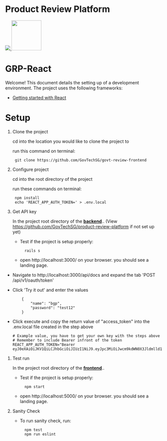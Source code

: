 # Product Review Platform

<a href="https://teamcity.gahmen.tech/viewType.html?buildTypeId=ProductReviewPlatform_UnitTest&guest=1"> 
<img src="https://teamcity.gahmen.tech/app/rest/builds/buildType(id:ProductReviewPlatform_UnitTest)/statusIcon"/>
</a>

<img src="public/favicon.png" width="96" />

# GRP-React

Welcome! This document details the setting up of a development environment. The project uses the following frameworks:

* [Getting started with React](https://facebook.github.io/react/docs/getting-started.html)

# Setup

1. Clone the project

	cd into the location you would like to clone the project to

	run this command on terminal: 

		git clone https://github.com/GovTechSG/govt-review-frontend

1. Configure project

	cd into the root directory of the project

	run these commands on terminal: 

		npm install
		echo 'REACT_APP_AUTH_TOKEN=' > .env.local

1. Get API key

	In the project root directory of the [**backend**](https://github.com/GovTechSG/product-review-platform).. (View https://github.com/GovTechSG/product-review-platform if not set up yet)

	- Test if the project is setup properly:
		
			rails s

	- open http://localhost:3000/ on your browser. you should see a landing page.

  - Navigate to http://localhost:3000/api/docs and expand the tab 'POST /api/v1/oauth/token'

  - Click 'Try it out' and enter the values

  			{
			    "name": "bgp",
			    "password": "test12"
  			}

  - Click execute and copy the return value of "access_token" into the .env.local file created in the step above
			
		# Example value, you have to get your own key with the steps above
		# Remember to include Bearer infront of the token
		REACT_APP_AUTH_TOKEN="Bearer eyJ0eXAiOiJKV1QiLCJhbGciOiJIUzI1NiJ9.eyJpc3MiOiJwcm9kdWN0X3Jldmlld19wbGF0Zm9ybSIsImlhdCI6MTUyNTc2NDA5MSwianRpIjoiYjE1M2ExOTgtZDI3YS00NDAyLTk1MTktNjA5ZTZkYjNlMjNmIiwiYXBwIjp7ImlkIjoxLCJuYW1lIjoiYmdwIn19._Hv7ER8Kakex2WQYw9X24B4F8Ywc1tSxjJaoqfT663k"
  
1. Test run

	In the project root directory of the [**frontend**](https://github.com/GovTechSG/govt-review-frontend)..

	- Test if the project is setup properly:
		
			npm start

	- open http://localhost:5000/ on your browser. you should see a landing page.

1. Sanity Check

	- To run sanity check, run:

			npm test
			npm run eslint